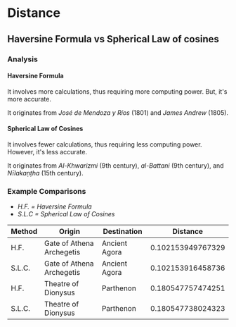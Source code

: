 # Distance

## Haversine Formula vs Spherical Law of cosines

### Analysis

#### Haversine Formula

It involves more calculations, thus requiring more computing power. But, it's more accurate.

It originates from *José de Mendoza y Ríos* (1801) and *James Andrew* (1805).

#### Spherical Law of Cosines

It involves fewer calculations, thus requiring less computing power. However, it's less accurate.

It originates from *Al-Khwarizmi* (9th century), *al-Battani* (9th century), and *Nīlakaṇṭha* (15th century).

### Example Comparisons

- *H.F. = Haversine Formula*
- *S.L.C = Spherical Law of Cosines*

| Method | Origin | Destination | Distance |
| --- | --- | --- | --- |
| H.F. | Gate of Athena Archegetis | Ancient Agora | 0.102153949767329 |
| S.L.C. | Gate of Athena Archegetis | Ancient Agora | 0.102153916458736 |
| H.F. | Theatre of Dionysus | Parthenon | 0.180547757474251 |
| S.L.C. | Theatre of Dionysus | Parthenon | 0.180547738024323 |